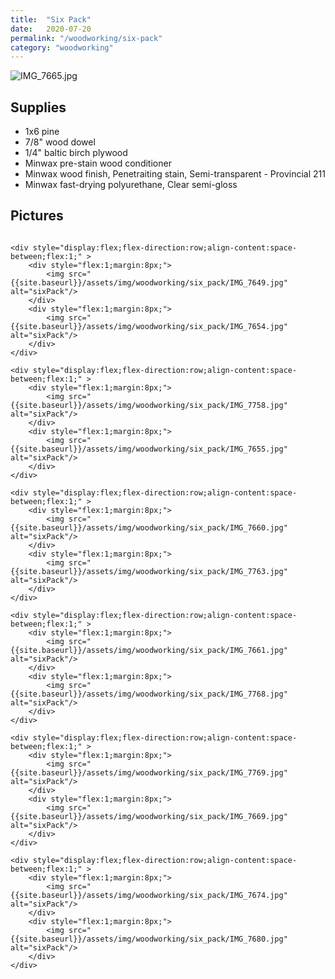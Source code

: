 ```yaml
---
title:  "Six Pack"
date:   2020-07-20
permalink: "/woodworking/six-pack"
category: "woodworking"
---
```

![IMG_7665.jpg]({{site.baseurl}}/assets/img/woodworking/six_pack/IMG_7665.jpg)

## Supplies
* 1x6 pine
* 7/8" wood dowel
* 1/4" baltic birch plywood
* Minwax pre-stain wood conditioner
* Minwax wood finish, Penetraiting stain, Semi-transparent - Provincial 211
* Minwax fast-drying polyurethane, Clear semi-gloss

## Pictures
<div style="display:flex;flex-direction:column;align-content:space-between;" >

	<div style="display:flex;flex-direction:row;align-content:space-between;flex:1;" >
		<div style="flex:1;margin:8px;">
			<img src="{{site.baseurl}}/assets/img/woodworking/six_pack/IMG_7649.jpg" alt="sixPack"/>
		</div>
		<div style="flex:1;margin:8px;">
			<img src="{{site.baseurl}}/assets/img/woodworking/six_pack/IMG_7654.jpg" alt="sixPack"/>
		</div>
	</div>

	<div style="display:flex;flex-direction:row;align-content:space-between;flex:1;" >
		<div style="flex:1;margin:8px;">
			<img src="{{site.baseurl}}/assets/img/woodworking/six_pack/IMG_7758.jpg" alt="sixPack"/>
		</div>
		<div style="flex:1;margin:8px;">
			<img src="{{site.baseurl}}/assets/img/woodworking/six_pack/IMG_7655.jpg" alt="sixPack"/>
		</div>
	</div>
	
	<div style="display:flex;flex-direction:row;align-content:space-between;flex:1;" >
		<div style="flex:1;margin:8px;">
			<img src="{{site.baseurl}}/assets/img/woodworking/six_pack/IMG_7660.jpg" alt="sixPack"/>
		</div>
		<div style="flex:1;margin:8px;">
			<img src="{{site.baseurl}}/assets/img/woodworking/six_pack/IMG_7763.jpg" alt="sixPack"/>
		</div>
	</div>
	
	<div style="display:flex;flex-direction:row;align-content:space-between;flex:1;" >
		<div style="flex:1;margin:8px;">
			<img src="{{site.baseurl}}/assets/img/woodworking/six_pack/IMG_7661.jpg" alt="sixPack"/>
		</div>
		<div style="flex:1;margin:8px;">
			<img src="{{site.baseurl}}/assets/img/woodworking/six_pack/IMG_7768.jpg" alt="sixPack"/>
		</div>
	</div>
	
	<div style="display:flex;flex-direction:row;align-content:space-between;flex:1;" >
		<div style="flex:1;margin:8px;">
			<img src="{{site.baseurl}}/assets/img/woodworking/six_pack/IMG_7769.jpg" alt="sixPack"/>
		</div>
		<div style="flex:1;margin:8px;">
			<img src="{{site.baseurl}}/assets/img/woodworking/six_pack/IMG_7669.jpg" alt="sixPack"/>
		</div>
	</div>
	
	<div style="display:flex;flex-direction:row;align-content:space-between;flex:1;" >
		<div style="flex:1;margin:8px;">
			<img src="{{site.baseurl}}/assets/img/woodworking/six_pack/IMG_7674.jpg" alt="sixPack"/>
		</div>
		<div style="flex:1;margin:8px;">
			<img src="{{site.baseurl}}/assets/img/woodworking/six_pack/IMG_7680.jpg" alt="sixPack"/>
		</div>
	</div>

</div>